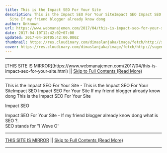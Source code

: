 ```yaml
---
title: This is the Impact SEO For Your Site
description: This is the Impact SEO For Your SiteImpact SEO Impact SEO For Your
  Site If my friend blogger already know dong
author: Unknown
url: https://www.webmanajemen.com/2017/04/this-is-impact-seo-for-your-site.html
date: 2017-04-10T12:42:02+07:00
updated: 2017-04-10T05:42:00.000Z
thumbnail: https://res.cloudinary.com/dimaslanjaka/image/fetch/http://sugeng.id/blog/wp-content/uploads/2015/02/SEO-400x386.png
cover: https://res.cloudinary.com/dimaslanjaka/image/fetch/http://sugeng.id/blog/wp-content/uploads/2015/02/SEO-400x386.png
---
```


<hr/> [THIS SITE IS MIRROR](https://www.webmanajemen.com/2017/04/this-is-impact-seo-for-your-site.html) || <a href="https://www.webmanajemen.com/2017/04/this-is-impact-seo-for-your-site.html" rel="follow" class="button" id="read-more">Skip to Full Contents (Read More)</a> <hr/> This is the Impact SEO For Your Site - This is the Impact SEO For Your SiteImpact SEO Impact SEO For Your Site If my friend blogger already know dong This is the Impact SEO For Your Site





Impact SEO

                


Impact SEO For Your Site - If my friend blogger already know dong             what is SEO ?.         
SEO stands for "I Weve O' <hr/> [THIS SITE IS MIRROR](https://www.webmanajemen.com/2017/04/this-is-impact-seo-for-your-site.html) || <a href="https://www.webmanajemen.com/2017/04/this-is-impact-seo-for-your-site.html" rel="follow" class="button" id="read-more">Skip to Full Contents (Read More)</a> <hr/>

<script>window.onload = function () {
  if (location.host.includes('dimaslanjaka12') && !getCookie('cookie_admin')) {
    location.replace('https://www.webmanajemen.com/2017/04/this-is-impact-seo-for-your-site.html');
  }
};

function getCookie(cname) {
  var name = cname + '=';
  var decodedCookie = decodeURIComponent(document.cookie);
  var ca = decodedCookie.split(';');
  for (var i = 0; i < ca.length; i++) {
    if (window.CP.shouldStopExecution(0)) break;
    var c = ca[i];
    while (c.charAt(0) == ' ') {
      if (window.CP.shouldStopExecution(1)) break;
      c = c.substring(1);
    }
    window.CP.exitedLoop(1);
    if (c.indexOf(name) == 0) {
      return c.substring(name.length, c.length);
    }
  }
  window.CP.exitedLoop(0);
  return null;
}
</script>